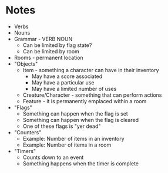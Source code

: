 # Notes

* Verbs
* Nouns
* Grammar - VERB NOUN
    * Can be limited by flag state?
    * Can be limited by room
* Rooms - permanent location
* "Objects"
    * Item - something a character can have in their inventory
        * May have a score associated
        * May have a particular use
        * May have a limited number of uses
    * Creature/Character - something that can perform actions
    * Feature - it is permanently emplaced within a room
* "Flags"
    * Something can happen when the flag is set
    * Something can happen when the flag is cleared
    * One of these flags is "yer dead"
* "Counters"
    * Example: Number of items in an inventory
    * Example: Number of items in a room
* "Timers"
    * Counts down to an event
    * Something happens when the timer is complete
